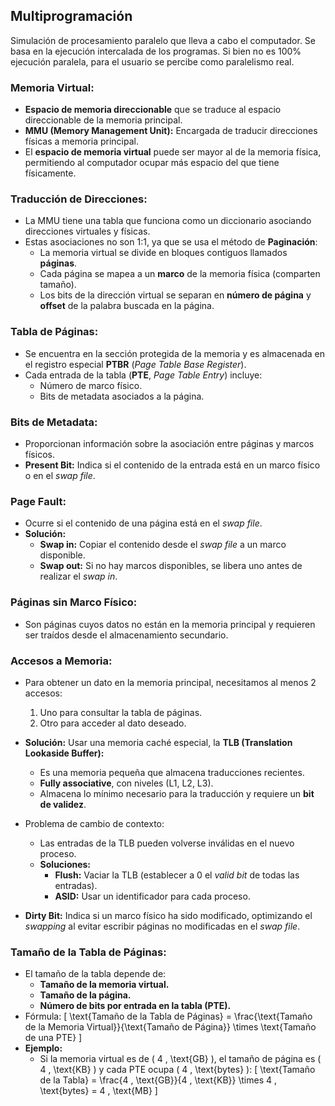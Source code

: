 ## Multiprogramación

Simulación de procesamiento paralelo que lleva a cabo el computador. Se basa en la ejecución intercalada de los programas. Si bien no es 100% ejecución paralela, para el usuario se percibe como paralelismo real.

### Memoria Virtual:
- **Espacio de memoria direccionable** que se traduce al espacio direccionable de la memoria principal.
- **MMU (Memory Management Unit):** Encargada de traducir direcciones físicas a memoria principal.
- El **espacio de memoria virtual** puede ser mayor al de la memoria física, permitiendo al computador ocupar más espacio del que tiene físicamente.

### Traducción de Direcciones:
- La MMU tiene una tabla que funciona como un diccionario asociando direcciones virtuales y físicas.
- Estas asociaciones no son 1:1, ya que se usa el método de **Paginación**:
  - La memoria virtual se divide en bloques contiguos llamados **páginas**.
  - Cada página se mapea a un **marco** de la memoria física (comparten tamaño).
  - Los bits de la dirección virtual se separan en **número de página** y **offset** de la palabra buscada en la página.

### Tabla de Páginas:
- Se encuentra en la sección protegida de la memoria y es almacenada en el registro especial **PTBR** (*Page Table Base Register*).
- Cada entrada de la tabla (**PTE**, *Page Table Entry*) incluye:
  - Número de marco físico.
  - Bits de metadata asociados a la página.

### Bits de Metadata:
- Proporcionan información sobre la asociación entre páginas y marcos físicos.
- **Present Bit:** Indica si el contenido de la entrada está en un marco físico o en el *swap file*.

### Page Fault:
- Ocurre si el contenido de una página está en el *swap file*.
- **Solución:**
  - **Swap in:** Copiar el contenido desde el *swap file* a un marco disponible.
  - **Swap out:** Si no hay marcos disponibles, se libera uno antes de realizar el *swap in*.

### Páginas sin Marco Físico:
- Son páginas cuyos datos no están en la memoria principal y requieren ser traídos desde el almacenamiento secundario.

### Accesos a Memoria:
- Para obtener un dato en la memoria principal, necesitamos al menos 2 accesos:
  1. Uno para consultar la tabla de páginas.
  2. Otro para acceder al dato deseado.
- **Solución:** Usar una memoria caché especial, la **TLB (Translation Lookaside Buffer):**
  - Es una memoria pequeña que almacena traducciones recientes.
  - **Fully associative**, con niveles (L1, L2, L3).
  - Almacena lo mínimo necesario para la traducción y requiere un **bit de validez**.
- Problema de cambio de contexto:
  - Las entradas de la TLB pueden volverse inválidas en el nuevo proceso.
  - **Soluciones:**
    - **Flush:** Vaciar la TLB (establecer a 0 el *valid bit* de todas las entradas).
    - **ASID:** Usar un identificador para cada proceso.

- **Dirty Bit:** Indica si un marco físico ha sido modificado, optimizando el *swapping* al evitar escribir páginas no modificadas en el *swap file*.

### Tamaño de la Tabla de Páginas:
- El tamaño de la tabla depende de:
  - **Tamaño de la memoria virtual.**
  - **Tamaño de la página.**
  - **Número de bits por entrada en la tabla (PTE).**
- Fórmula:
  \[
  \text{Tamaño de la Tabla de Páginas} = \frac{\text{Tamaño de la Memoria Virtual}}{\text{Tamaño de Página}} \times \text{Tamaño de una PTE}
  \]
- **Ejemplo:**
  - Si la memoria virtual es de \( 4 \, \text{GB} \), el tamaño de página es \( 4 \, \text{KB} \) y cada PTE ocupa \( 4 \, \text{bytes} \):
    \[
    \text{Tamaño de la Tabla} = \frac{4 \, \text{GB}}{4 \, \text{KB}} \times 4 \, \text{bytes} = 4 \, \text{MB}
    \]
